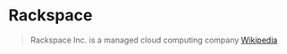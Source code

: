 # Rackspace

> Rackspace Inc. is a managed cloud computing company [Wikipedia](https://en.wikipedia.org/wiki/Rackspace)

